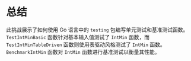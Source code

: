 # 总结

此挑战展示了如何使用 Go 语言中的 `testing` 包编写单元测试和基准测试函数。`TestIntMinBasic` 函数针对基本输入值测试了 `IntMin` 函数，而 `TestIntMinTableDriven` 函数则使用表驱动风格测试了 `IntMin` 函数。`BenchmarkIntMin` 函数对 `IntMin` 函数进行基准测试以衡量其性能。

